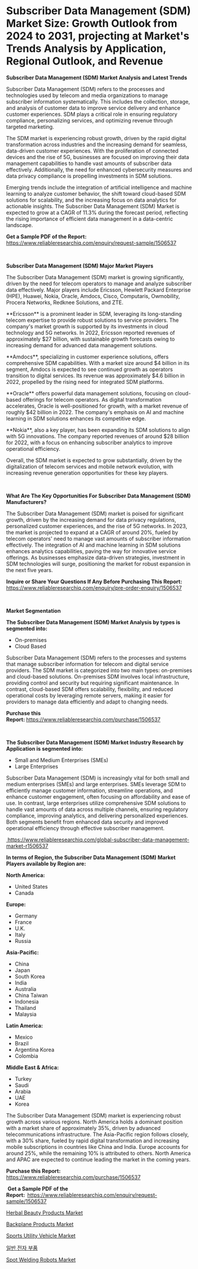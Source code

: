 <p><h1>Subscriber Data Management (SDM) Market Size: Growth Outlook from 2024 to 2031, projecting at Market's Trends Analysis by Application, Regional Outlook, and Revenue</h1></p><p><strong>Subscriber Data Management (SDM) Market Analysis and Latest Trends</strong></p>
<p><p>Subscriber Data Management (SDM) refers to the processes and technologies used by telecom and media organizations to manage subscriber information systematically. This includes the collection, storage, and analysis of customer data to improve service delivery and enhance customer experiences. SDM plays a critical role in ensuring regulatory compliance, personalizing services, and optimizing revenue through targeted marketing.</p><p>The SDM market is experiencing robust growth, driven by the rapid digital transformation across industries and the increasing demand for seamless, data-driven customer experiences. With the proliferation of connected devices and the rise of 5G, businesses are focused on improving their data management capabilities to handle vast amounts of subscriber data effectively. Additionally, the need for enhanced cybersecurity measures and data privacy compliance is propelling investments in SDM solutions.</p><p>Emerging trends include the integration of artificial intelligence and machine learning to analyze customer behavior, the shift toward cloud-based SDM solutions for scalability, and the increasing focus on data analytics for actionable insights. The Subscriber Data Management (SDM) Market is expected to grow at a CAGR of 11.3% during the forecast period, reflecting the rising importance of efficient data management in a data-centric landscape.</p></p>
<p><strong>Get a Sample PDF of the Report:&nbsp;</strong> <a href="https://www.reliableresearchiq.com/enquiry/request-sample/1506537">https://www.reliableresearchiq.com/enquiry/request-sample/1506537</a></p>
<p>&nbsp;</p>
<p><strong>Subscriber Data Management (SDM) Major Market Players</strong></p>
<p><p>The Subscriber Data Management (SDM) market is growing significantly, driven by the need for telecom operators to manage and analyze subscriber data effectively. Major players include Ericsson, Hewlett Packard Enterprise (HPE), Huawei, Nokia, Oracle, Amdocs, Cisco, Computaris, Owmobility, Procera Networks, Redknee Solutions, and ZTE.</p><p>**Ericsson** is a prominent leader in SDM, leveraging its long-standing telecom expertise to provide robust solutions to service providers. The company's market growth is supported by its investments in cloud technology and 5G networks. In 2022, Ericsson reported revenues of approximately $27 billion, with sustainable growth forecasts owing to increasing demand for advanced data management solutions.</p><p>**Amdocs**, specializing in customer experience solutions, offers comprehensive SDM capabilities. With a market size around $4 billion in its segment, Amdocs is expected to see continued growth as operators transition to digital services. Its revenue was approximately $4.6 billion in 2022, propelled by the rising need for integrated SDM platforms.</p><p>**Oracle** offers powerful data management solutions, focusing on cloud-based offerings for telecom operators. As digital transformation accelerates, Oracle is well-positioned for growth, with a market revenue of roughly $42 billion in 2022. The company's emphasis on AI and machine learning in SDM solutions enhances its competitive edge.</p><p>**Nokia**, also a key player, has been expanding its SDM solutions to align with 5G innovations. The company reported revenues of around $28 billion for 2022, with a focus on enhancing subscriber analytics to improve operational efficiency.</p><p>Overall, the SDM market is expected to grow substantially, driven by the digitalization of telecom services and mobile network evolution, with increasing revenue generation opportunities for these key players.</p></p>
<p>&nbsp;</p>
<p><strong>What Are The Key Opportunities For Subscriber Data Management (SDM) Manufacturers?</strong></p>
<p><p>The Subscriber Data Management (SDM) market is poised for significant growth, driven by the increasing demand for data privacy regulations, personalized customer experiences, and the rise of 5G networks. In 2023, the market is projected to expand at a CAGR of around 20%, fueled by telecom operators' need to manage vast amounts of subscriber information effectively. The integration of AI and machine learning in SDM solutions enhances analytics capabilities, paving the way for innovative service offerings. As businesses emphasize data-driven strategies, investment in SDM technologies will surge, positioning the market for robust expansion in the next five years.</p></p>
<p><strong>Inquire or Share Your Questions If Any Before Purchasing This Report:</strong> <a href="https://www.reliableresearchiq.com/enquiry/pre-order-enquiry/1506537">https://www.reliableresearchiq.com/enquiry/pre-order-enquiry/1506537</a></p>
<p>&nbsp;</p>
<p><strong>Market Segmentation</strong></p>
<p><strong>The Subscriber Data Management (SDM) Market Analysis by types is segmented into:</strong></p>
<p><ul><li>On-premises</li><li>Cloud Based</li></ul></p>
<p><p>Subscriber Data Management (SDM) refers to the processes and systems that manage subscriber information for telecom and digital service providers. The SDM market is categorized into two main types: on-premises and cloud-based solutions. On-premises SDM involves local infrastructure, providing control and security but requiring significant maintenance. In contrast, cloud-based SDM offers scalability, flexibility, and reduced operational costs by leveraging remote servers, making it easier for providers to manage data efficiently and adapt to changing needs.</p></p>
<p><strong>Purchase this Report:&nbsp;</strong><a href="https://www.reliableresearchiq.com/purchase/1506537">https://www.reliableresearchiq.com/purchase/1506537</a></p>
<p>&nbsp;</p>
<p><strong>The Subscriber Data Management (SDM) Market Industry Research by Application is segmented into:</strong></p>
<p><ul><li>Small and Medium Enterprises (SMEs)</li><li>Large Enterprises</li></ul></p>
<p><p>Subscriber Data Management (SDM) is increasingly vital for both small and medium enterprises (SMEs) and large enterprises. SMEs leverage SDM to efficiently manage customer information, streamline operations, and enhance customer engagement, often focusing on affordability and ease of use. In contrast, large enterprises utilize comprehensive SDM solutions to handle vast amounts of data across multiple channels, ensuring regulatory compliance, improving analytics, and delivering personalized experiences. Both segments benefit from enhanced data security and improved operational efficiency through effective subscriber management.</p></p>
<p><a href="https://www.reliableresearchiq.com/global-subscriber-data-management-market-r1506537">&nbsp;https://www.reliableresearchiq.com/global-subscriber-data-management-market-r1506537</a></p>
<p><strong>In terms of Region, the Subscriber Data Management (SDM) Market Players available by Region are:</strong></p>
<p>
    <p> <strong> North America: </strong>
        <ul>
            <li>United States</li>
            <li>Canada</li>
        </ul>
        </p> 
    <p> <strong> Europe: </strong>
        <ul>
            <li>Germany</li>
            <li>France</li>
            <li>U.K.</li>
            <li>Italy</li>
            <li>Russia</li>
        </ul>
        </p> 
    <p> <strong> Asia-Pacific: </strong>
        <ul>
            <li>China</li>
            <li>Japan</li>
            <li>South Korea</li>
            <li>India</li>
            <li>Australia</li>
            <li>China Taiwan</li>
            <li>Indonesia</li>
            <li>Thailand</li>
            <li>Malaysia</li>
        </ul>
        </p> 
    <p> <strong> Latin America: </strong>
        <ul>
            <li>Mexico</li>
            <li>Brazil</li>
            <li>Argentina Korea</li>
            <li>Colombia</li>
        </ul>
        </p> 
    <p> <strong> Middle East & Africa: </strong>
        <ul>
            <li>Turkey</li>
            <li>Saudi</li>
            <li>Arabia</li>
            <li>UAE</li>
            <li>Korea</li>
        </ul>
    </p>
    </p>
<p><p>The Subscriber Data Management (SDM) market is experiencing robust growth across various regions. North America holds a dominant position with a market share of approximately 35%, driven by advanced telecommunications infrastructure. The Asia-Pacific region follows closely, with a 30% share, fueled by rapid digital transformation and increasing mobile subscriptions in countries like China and India. Europe accounts for around 25%, while the remaining 10% is attributed to others. North America and APAC are expected to continue leading the market in the coming years.</p></p>
<p><strong>Purchase this Report: </strong><a href="https://www.reliableresearchiq.com/purchase/1506537">https://www.reliableresearchiq.com/purchase/1506537</a></p>
<p>&nbsp;<strong>Get a Sample PDF of the Report:&nbsp;&nbsp;</strong><a href="https://www.reliableresearchiq.com/enquiry/request-sample/1506537">https://www.reliableresearchiq.com/enquiry/request-sample/1506537</a></p>
<p><strong></strong></p>
<p><p><a href="https://issuu.com/reportprime-2/docs/herbal-beauty-products-market-size-_4dc3573e043ca6">Herbal Beauty Products Market</a></p><p><a href="https://medium.com/@devanrutherford2002/future-ready-strategic-insights-into-the-global-backplane-products-market-2024-2031-f6e5a7f6e133">Backplane Products Market</a></p><p><a href="https://www.linkedin.com/pulse/what-factors-influence-sports-utility-vehicle-market-coming-mlume?trackingId=hJTqwBp9Q76Qiugwsi%2FDSQ%3D%3D">Sports Utility Vehicle Market</a></p><p><a href="https://github.com/laholand/Market-Research-Report-List-6/blob/main/304212014919.md">일반 전자 부품</a></p><p><a href="https://www.linkedin.com/pulse/global-market-pulse-trends-growth-analysis-spot-welding-robots-uownf?trackingId=86Onup%2F2TVyNZUhBklWKAA%3D%3D">Spot Welding Robots Market</a></p></p>